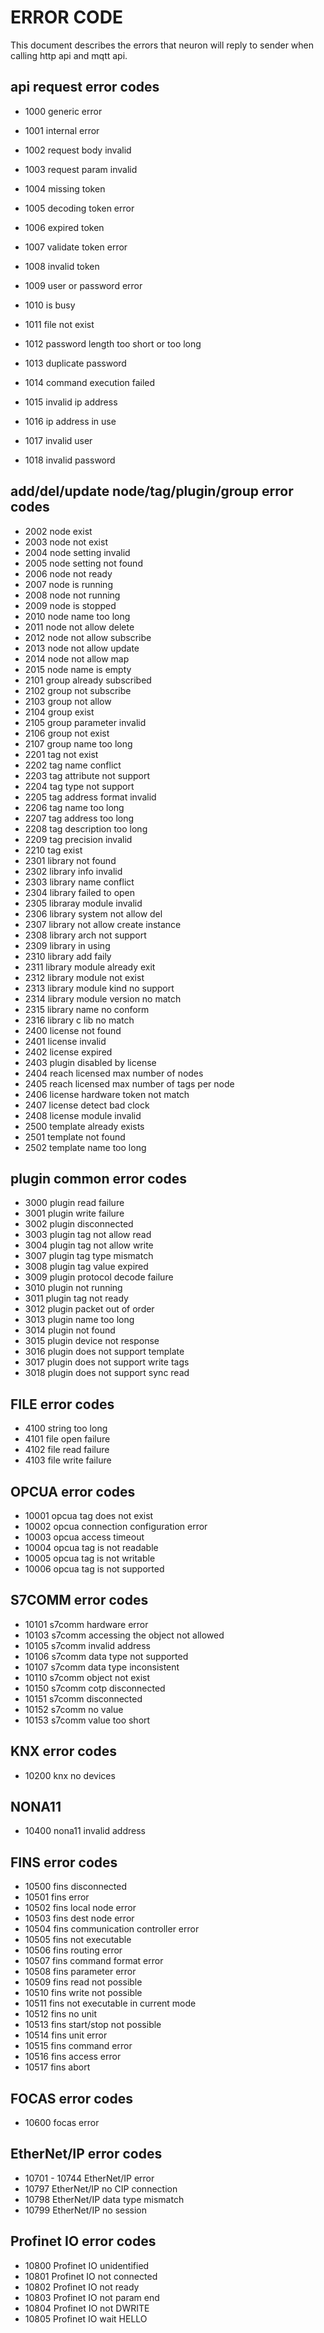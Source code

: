 # ERROR CODE

This document describes the errors that neuron will reply to sender when calling http api and mqtt api.

## api request error codes

* 1000 generic error

* 1001 internal error

* 1002    request body invalid
* 1003    request param invalid
* 1004    missing token
* 1005    decoding token error
* 1006    expired token
* 1007    validate token error
* 1008    invalid token
* 1009    user or password error
* 1010    is busy
* 1011    file not exist
* 1012    password length too short or too long
* 1013    duplicate password
* 1014    command execution failed
* 1015    invalid ip address
* 1016    ip address in use
* 1017    invalid user
* 1018    invalid password

## add/del/update node/tag/plugin/group error codes

* 2002    node exist
* 2003    node not exist
* 2004    node setting invalid
* 2005    node setting not found
* 2006    node not ready
* 2007    node is running
* 2008    node not running
* 2009    node is stopped
* 2010    node name too long
* 2011    node not allow delete
* 2012    node not allow subscribe
* 2013    node not allow update
* 2014    node not allow map
* 2015    node name is empty
* 2101    group already subscribed
* 2102    group not subscribe
* 2103    group not allow
* 2104    group exist
* 2105    group parameter invalid
* 2106    group not exist
* 2107    group name too long
* 2201    tag not exist
* 2202    tag name conflict
* 2203    tag attribute not support
* 2204    tag type not support
* 2205    tag address format invalid
* 2206    tag name too long
* 2207    tag address too long
* 2208    tag description too long
* 2209    tag precision invalid
* 2210    tag exist
* 2301    library not found
* 2302    library info invalid
* 2303    library name conflict
* 2304    library failed to open
* 2305    libraray module invalid
* 2306    library system not allow del
* 2307    library not allow create instance
* 2308    library arch not support
* 2309    library in using
* 2310    library add faily
* 2311    library module already exit
* 2312    library module not exist
* 2313    library module kind no support
* 2314    library module version no match
* 2315    library name no conform
* 2316    library c lib no match
* 2400    license not found
* 2401    license invalid
* 2402    license expired
* 2403    plugin disabled by license
* 2404    reach licensed max number of nodes
* 2405    reach licensed max number of tags per node
* 2406    license hardware token not match
* 2407    license detect bad clock
* 2408    license module invalid
* 2500    template already exists
* 2501    template not found
* 2502    template name too long

## plugin common error codes

* 3000    plugin read failure
* 3001    plugin write failure
* 3002    plugin disconnected
* 3003    plugin tag not allow read
* 3004    plugin tag not allow write
* 3007    plugin tag type mismatch
* 3008    plugin tag value expired
* 3009    plugin protocol decode failure
* 3010    plugin not running
* 3011    plugin tag not ready
* 3012    plugin packet out of order
* 3013    plugin name too long
* 3014    plugin not found
* 3015    plugin device not response
* 3016    plugin does not support template
* 3017    plugin does not support write tags
* 3018    plugin does not support sync read

## FILE error codes

* 4100  string too long
* 4101  file open failure
* 4102  file read failure
* 4103  file write failure

## OPCUA error codes

* 10001 opcua tag does not exist
* 10002 opcua connection configuration error
* 10003 opcua access timeout
* 10004 opcua tag is not readable
* 10005 opcua tag is not writable
* 10006 opcua tag is not supported

## S7COMM error codes

* 10101  s7comm hardware error
* 10103  s7comm accessing the object not allowed
* 10105  s7comm invalid address
* 10106  s7comm data type not supported
* 10107  s7comm data type inconsistent
* 10110  s7comm object not exist
* 10150  s7comm cotp disconnected
* 10151  s7comm disconnected
* 10152  s7comm no value
* 10153  s7comm value too short

## KNX error codes

* 10200  knx no devices

## NONA11

* 10400 nona11 invalid address

## FINS error codes

* 10500    fins disconnected
* 10501    fins error
* 10502    fins local node error
* 10503    fins dest node error
* 10504    fins communication controller error
* 10505    fins not executable
* 10506    fins routing error
* 10507    fins command format error
* 10508    fins parameter error
* 10509    fins read not possible
* 10510    fins write not possible
* 10511    fins not executable in current mode
* 10512    fins no unit
* 10513    fins start/stop not possible
* 10514    fins unit error
* 10515    fins command error
* 10516    fins access error
* 10517    fins abort

## FOCAS error codes

* 10600 focas error

## EtherNet/IP error codes

* 10701 - 10744 EtherNet/IP error
* 10797 EtherNet/IP no CIP connection
* 10798 EtherNet/IP data type mismatch
* 10799 EtherNet/IP no session

## Profinet IO error codes

* 10800 Profinet IO unidentified
* 10801 Profinet IO not connected
* 10802 Profinet IO not ready
* 10803 Profinet IO not param end
* 10804 Profinet IO not DWRITE
* 10805 Profinet IO wait HELLO